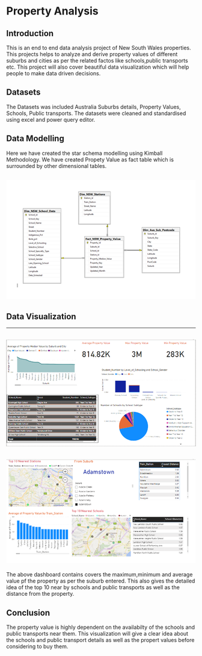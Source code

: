 # Property Analysis
## Introduction

This is an end to end data analysis project of New South Wales properties. This projects helps to analyze and derive property values of different 
suburbs and cities as per the related factos like schools,public transports etc. This project will also cover beautiful data visualization which
will help people to make data driven decisions.

## Datasets

The Datasets was included Australia Suburbs details, Property Values, Schools, Public transports. 
The datasets were cleaned and standardised using excel and  power query editor.

## Data Modelling

Here we have created the star schema modelling using Kimball Methodology. 
We have created Propety Value as fact table which is surrounded by other dimensional tables.

![](DataModelling.PNG)
-----------
## Data Visualization

------
![](PropertyAnalysis1.PNG)
------
![](PropertyAnalysis2.PNG)
-------
The above dashboard contains covers the maximum,minimum and average value pf the property as per the suburb entered. This also gives the detailed 
idea of the top 10 near by schools and public transports as well as the distance from the property.

## Conclusion

The property value is highly dependent on the availabilty of the schools and public transports near them. This visualization will give a clear idea
about the schools and public transport details as well as the propert values before considering to buy them.






